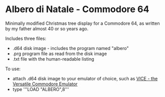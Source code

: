 # Albero di Natale - Commodore 64
Minimally modified Christmas tree display for a Commodore 64, as written by my father almost 40 or so years ago.

Includes three files:
* .d64 disk image - includes the program named "albero"
* .prg program file as read from the disk image
* .txt file with the human-readable listing

To use:
* attach .d64 disk image to your emulator of choice, such as [VICE - the Versatile Commodore Emulator](https://vice-emu.sourceforge.io/)
* type '''LOAD "ALBERO",8'''
